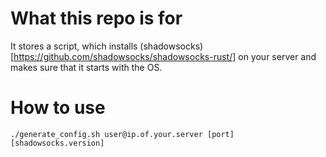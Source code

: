 # What this repo is for

It stores a script, which installs (shadowsocks)[https://github.com/shadowsocks/shadowsocks-rust/] on your server and makes sure that it starts with the OS.

# How to use
```
./generate_config.sh user@ip.of.your.server [port] [shadowsocks.version]
```
